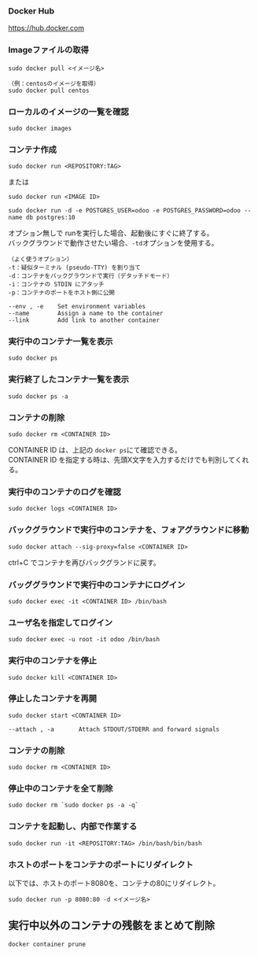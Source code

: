 ### Docker Hub
<https://hub.docker.com>

### Imageファイルの取得
```
sudo docker pull <イメージ名>

（例：centosのイメージを取得）
sudo docker pull centos
```

### ローカルのイメージの一覧を確認
```
sudo docker images
```

### コンテナ作成
```
sudo docker run <REPOSITORY:TAG>
```
または
```
sudo docker run <IMAGE ID>

sudo docker run -d -e POSTGRES_USER=odoo -e POSTGRES_PASSWORD=odoo --name db postgres:10
```
オプション無しで runを実行した場合、起動後にすぐに終了する。  
バックグラウンドで動作させたい場合、```-td```オプションを使用する。  
```
（よく使うオプション）
-t：疑似ターミナル (pseudo-TTY) を割り当て
-d：コンテナをバックグラウンドで実行（デタッチドモード）
-i：コンテナの STDIN にアタッチ
-p：コンテナのポートをホスト側に公開

--env , -e    Set environment variables
--name		  Assign a name to the container
--link		  Add link to another container
```

### 実行中のコンテナ一覧を表示
```
sudo docker ps
```

### 実行終了したコンテナ一覧を表示
```
sudo docker ps -a
```

### コンテナの削除
```
sudo docker rm <CONTAINER ID>
```
CONTAINER ID は、上記の ```docker ps```にて確認できる。  
CONTAINER ID を指定する時は、先頭X文字を入力するだけでも判別してくれる。

### 実行中のコンテナのログを確認
```
sudo docker logs <CONTAINER ID>
```
### バックグラウンドで実行中のコンテナを、フォアグラウンドに移動
```
sudo docker attach --sig-proxy=false <CONTAINER ID>
```
ctrl+C でコンテナを再びバックグランドに戻す。

### バッググラウンドで実行中のコンテナにログイン
```
sudo docker exec -it <CONTAINER ID> /bin/bash
```

### ユーザ名を指定してログイン
```
sudo docker exec -u root -it odoo /bin/bash
```

### 実行中のコンテナを停止
```
sudo docker kill <CONTAINER ID>
```

### 停止したコンテナを再開
```
sudo docker start <CONTAINER ID>

--attach , -a		Attach STDOUT/STDERR and forward signals
```

### コンテナの削除
```
sudo docker rm <CONTAINER ID>
```

### 停止中のコンテナを全て削除
```
sudo docker rm `sudo docker ps -a -q`
```

### コンテナを起動し、内部で作業する
```
sudo docker run -it <REPOSITORY:TAG> /bin/bash/bin/bash
```
	
### ホストのポートをコンテナのポートにリダイレクト
以下では、ホストのポート8080を、コンテナの80にリダイレクト。
```
sudo docker run -p 8080:80 -d <イメージ名>
```

## 実行中以外のコンテナの残骸をまとめて削除
```
docker container prune
```
